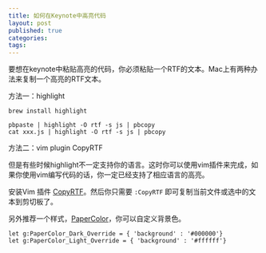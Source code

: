 ```yaml
---
title: 如何在Keynote中高亮代码
layout: post
published: true
categories: 
tags: 
---
```


要想在keynote中粘贴高亮的代码，你必须粘贴一个RTF的文本。Mac上有两种办法来复制一个高亮的RTF文本。

方法一：highlight
```
brew install highlight 

pbpaste | highlight -O rtf -s js | pbcopy
cat xxx.js | highlight -O rtf -s js | pbcopy
```

方法二：vim plugin CopyRTF

但是有些时候highlight不一定支持你的语言。这时你可以使用vim插件来完成，如果你使用vim编写代码的话，你一定已经支持了相应语言的高亮。

安装Vim 插件 [CopyRTF](https://github.com/zerowidth/vim-copy-as-rtf)。然后你只需要 `:CopyRTF` 即可复制当前文件或选中的文本到剪切板了。

另外推荐一个样式，[PaperColor](https://github.com/NLKNguyen/papercolor-theme)，你可以自定义背景色。

```
let g:PaperColor_Dark_Override = { 'background' : '#000000'}
let g:PaperColor_Light_Override = { 'background' : '#ffffff'}
```
